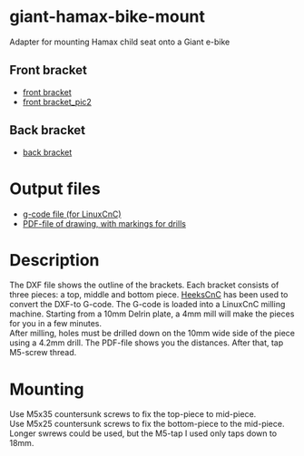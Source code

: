 # giant-hamax-bike-mount
Adapter for mounting Hamax child seat onto a Giant e-bike
## Front bracket
* [front bracket](https://drive.google.com/open?id=0B5_mAlpV8IjvVjJNTEVIU1ZCUmM)
* [front bracket_pic2](https://drive.google.com/open?id=0B5_mAlpV8IjvczJOUTBDSXNsVDA)
## Back bracket
* [back bracket](https://drive.google.com/open?id=0B5_mAlpV8IjvdmJTcnJxTV9HT0U)

# Output files
* [g-code file (for LinuxCnC)](https://drive.google.com/open?id=0B5_mAlpV8IjvbHlTNG1saUJGbk0)
* [PDF-file of drawing, with markings for drills](https://drive.google.com/open?id=0B5_mAlpV8IjvUTZYWENMREZweDg)

# Description
The DXF file shows the outline of the brackets.  Each bracket consists of three pieces: a top, middle and bottom piece.  [HeeksCnC](https://github.com/Heeks/heekscnc) has been used to convert the DXF-to G-code.  The G-code is loaded into a LinuxCnC milling machine.  Starting from a 10mm Delrin plate, a 4mm mill will make the pieces for you in a few minutes.  
After milling, holes must be drilled down on the 10mm wide side of the piece using a 4.2mm drill.  The PDF-file shows you the distances.  After that, tap M5-screw thread.

# Mounting
Use M5x35 countersunk screws to fix the top-piece to mid-piece.  
Use M5x25 countersunk screws to fix the bottom-piece to the mid-piece.  Longer swrews could be used, but the M5-tap I used only taps down to 18mm.
